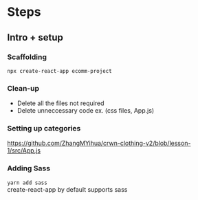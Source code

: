 # Steps

## Intro + setup
### Scaffolding
`npx create-react-app ecomm-project`

### Clean-up
- Delete all the files not required
- Delete unneccessary code
ex. (css files, App.js)

### Setting up categories
https://github.com/ZhangMYihua/crwn-clothing-v2/blob/lesson-1/src/App.js

### Adding Sass
`yarn add sass`  
create-react-app by default supports sass



